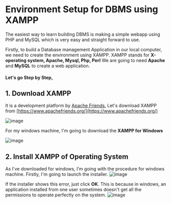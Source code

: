 



# Environment Setup for DBMS using XAMPP

The easiest way to learn building DBMS is making a simple webapp using PHP and MySQL which is very easy and straight forward to use.

Firstly, to build a Database management Application in our local computer, we need to create the environment using XAMPP.
XAMPP stands for **X-operating system, Apache, Mysql, Php, Perl**
We are going to need **Apache** and **MySQL** to create a web application.

#### Let's go Step by Step,

## 1. Download XAMPP 

It is a development platform by [Apache Friends.](https://www.apachefriends.org/) 
Let's download XAMPP from [https://www.apachefriends.org/](https://www.apachefriends.org/)

![image](https://user-images.githubusercontent.com/19222272/216757300-278e3604-9ec2-48ad-ad0d-897c42dd8908.png)

For my windows machine, I'm going to download the **XAMPP for Windows** 

![image](https://user-images.githubusercontent.com/19222272/216757484-7cbaa71d-3e87-4ef9-ac71-702811d5efbb.png)

## 2. Install XAMPP of Operating System
As I've downloaded for windows, I'm going with the procedure for windows machine.
Firstly, I'm going to launch the installer. 
![image](https://user-images.githubusercontent.com/19222272/216757707-e01569a6-91b9-4509-8654-a5f72fceaaab.png)

If the installer shows this error, just click **OK**. This is because in windows, an application installed from one user sometimes doesn't get all the permissions to operate perfectly on the system. 
![image](https://user-images.githubusercontent.com/19222272/216757918-615c916d-f979-43ab-a9a9-0de79633d863.png)



